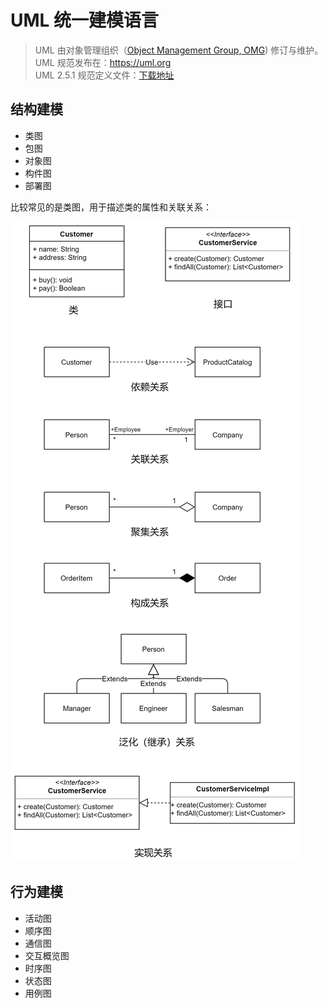 # UML 统一建模语言

> UML 由对象管理组织（[Object Management Group, OMG](https://www.omg.org/)) 修订与维护。  
> UML 规范发布在：<https://uml.org>   
> UML 2.5.1 规范定义文件：[下载地址](https://www.omg.org/spec/UML/2.5.1/PDF)

## 结构建模

- 类图
- 包图
- 对象图
- 构件图
- 部署图

比较常见的是类图，用于描述类的属性和关联关系：

![uml-1.png](images/uml-1.png)

## 行为建模

- 活动图
- 顺序图
- 通信图
- 交互概览图
- 时序图
- 状态图
- 用例图
